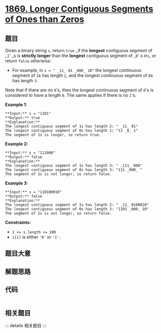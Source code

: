 # [1869. Longer Contiguous Segments of Ones than Zeros](https://leetcode.com/problems/longer-contiguous-segments-of-ones-than-zeros)

## 题目

Given a binary string `s`, return `true` _if the **longest** contiguous
segment of _`1`' _s is **strictly longer** than the **longest** contiguous
segment of _`0`' _s in_`s`, or return `false` _otherwise_.

  * For example, in `s = " _11_ 01 _000_ 10"` the longest continuous segment of `1`s has length `2`, and the longest continuous segment of `0`s has length `3`.

Note that if there are no `0`'s, then the longest continuous segment of `0`'s
is considered to have a length `0`. The same applies if there is no `1`'s.



**Example 1:**

    
    
    **Input:** s = "1101"
    **Output:** true
    **Explanation:**
    The longest contiguous segment of 1s has length 2: " _11_ 01"
    The longest contiguous segment of 0s has length 1: "11 _0_ 1"
    The segment of 1s is longer, so return true.
    

**Example 2:**

    
    
    **Input:** s = "111000"
    **Output:** false
    **Explanation:**
    The longest contiguous segment of 1s has length 3: " _111_ 000"
    The longest contiguous segment of 0s has length 3: "111 _000_ "
    The segment of 1s is not longer, so return false.
    

**Example 3:**

    
    
    **Input:** s = "110100010"
    **Output:** false
    **Explanation:**
    The longest contiguous segment of 1s has length 2: " _11_ 0100010"
    The longest contiguous segment of 0s has length 3: "1101 _000_ 10"
    The segment of 1s is not longer, so return false.
    



**Constraints:**

  * `1 <= s.length <= 100`
  * `s[i]` is either `'0'` or `'1'`.


## 题目大意

## 解题思路

## 代码

```javascript

```

## 相关题目

::: details 相关题目
:::
